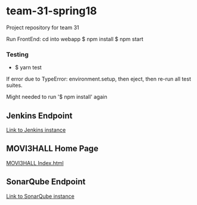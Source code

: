 # team-31-spring18
Project repository for team 31

Run FrontEnd:
cd into webapp
$ npm install
$ npm start

### Testing
* $ yarn test

If error due to TypeError: environment.setup, then eject, then re-run all 
test suites.

Might needed to run '$ npm install' again

## Jenkins Endpoint
[Link to Jenkins instance](http://ec2-18-219-109-43.us-east-2.compute.amazonaws.com:8080)


## MOVI3HALL Home Page
[MOVI3HALL Index.html](http://movi3hall.cs4500.com2.s3-website.us-east-2.amazonaws.com/)

## SonarQube Endpoint
[Link to SonarQube instance](http://ec2-18-220-143-170.us-east-2.compute.amazonaws.com:9000)

